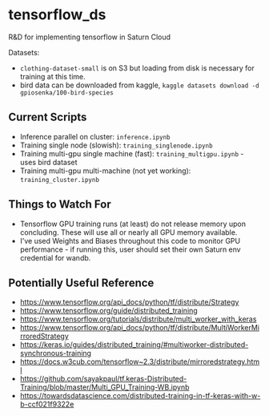 # tensorflow_ds
R&amp;D for implementing tensorflow in Saturn Cloud



Datasets: 
* `clothing-dataset-small` is on S3 but loading from disk is necessary for training at this time.
* bird data can be downloaded from kaggle, `kaggle datasets download -d gpiosenka/100-bird-species`

## Current Scripts

* Inference parallel on cluster: `inference.ipynb`
* Training single node (slowish): `training_singlenode.ipynb`
* Training multi-gpu single machine (fast): `training_multigpu.ipynb` - uses bird dataset
* Training multi-gpu multi-machine (not yet working): `training_cluster.ipynb`


## Things to Watch For

* Tensorflow GPU training runs (at least) do not release memory upon concluding. These will use all or nearly all GPU memory available.
* I've used Weights and Biases throughout this code to monitor GPU performance - if running this, user should set their own Saturn env credential for wandb.

## Potentially Useful Reference

* https://www.tensorflow.org/api_docs/python/tf/distribute/Strategy
* https://www.tensorflow.org/guide/distributed_training
* https://www.tensorflow.org/tutorials/distribute/multi_worker_with_keras
* https://www.tensorflow.org/api_docs/python/tf/distribute/MultiWorkerMirroredStrategy
* https://keras.io/guides/distributed_training/#multiworker-distributed-synchronous-training
* https://docs.w3cub.com/tensorflow~2.3/distribute/mirroredstrategy.html
* https://github.com/sayakpaul/tf.keras-Distributed-Training/blob/master/Multi_GPU_Training-WB.ipynb
* https://towardsdatascience.com/distributed-training-in-tf-keras-with-w-b-ccf021f9322e